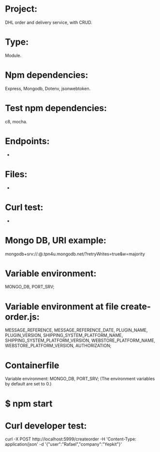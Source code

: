 # Project:
DHL order and delivery service, with CRUD.
# Type:
Module.
# Npm dependencies:
Express, Mongodb, Dotenv, jsonwebtoken.
# Test npm dependencies:
c8, mocha.
# Endpoints:
-
# Files:
-
# Curl test:
-

# Mongo DB, URI example:
mongodb+srv://<username>:<password>@<cluster>.tpn4u.mongodb.net/?retryWrites=true&w=majority

# Variable environment:
MONGO_DB,
PORT_SRV;

# Variable environment at file create-order.js:
MESSAGE_REFERENCE,
MESSAGE_REFERENCE_DATE,
PLUGIN_NAME,
PLUGIN_VERSION,
SHIPPING_SYSTEM_PLATFORM_NAME,
SHIPPING_SYSTEM_PLATFORM_VERSION,
WEBSTORE_PLATFORM_NAME,
WEBSTORE_PLATFORM_VERSION,
AUTHORIZATION;

# Containerfile
Variable environment:
MONGO_DB, PORT_SRV;
(The environment variables by default are set to 0.)

# $ npm start

# Curl developer test:
curl -X POST http://localhost:5999/createorder -H 'Content-Type: application/json' -d '{"user":"Rafael","company":"Yepkit"}'